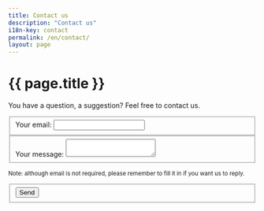 ```yaml
---
title: Contact us
description: "Contact us"
i18n-key: contact
permalink: /en/contact/
layout: page
---
```


# {{ page.title }}

You have a question, a suggestion? Feel free to contact us.

<form id="contact-form" netlify-honeypot="cb" class="page__form js-form form" method="POST" action="contact" data-netlify="true">
  <fieldset>
    <label for="email">Your email:</label>
    <input type="email" name="email" id="email">
  </fieldset>
  <fieldset>
    <label for="message">Your message:</label>
    <textarea name="message" rows="" id="message" required></textarea>
  </fieldset>
  <p><small>Note: although email is not required, please remember to fill it in if you want us to reply.</small></p>
  <fieldset>
    <div data-netlify-recaptcha="true"></div>
    <button type="submit" class="button" data-text="Send">
      <span class="button-inner">Send</span>
    </button>
  </fieldset>
</form>

